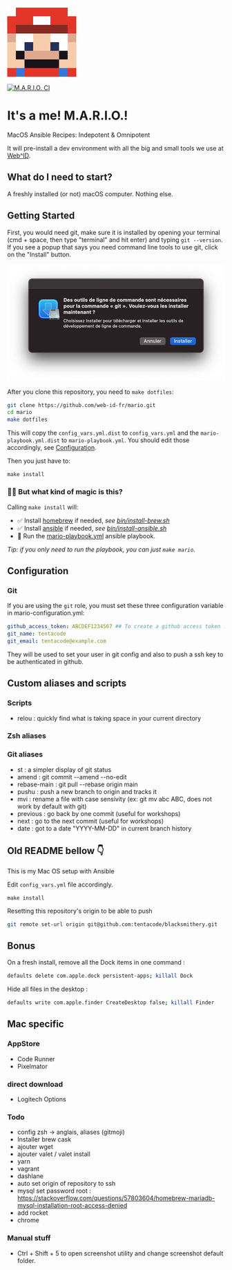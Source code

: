 ![M.A.R.I.O.](./resources/img/mario.png)

[![M.A.R.I.O. CI](https://github.com/web-id-fr/mario/actions/workflows/mario-ci.yml/badge.svg)](https://github.com/web-id-fr/mario/actions/workflows/mario-ci.yml)

# It's a me! M.A.R.I.O.! 

MacOS
Ansible
Recipes:
Indepotent &
Omnipotent

It will pre-install a dev environment with all the big and small tools we use at [Web^ID](https://web-id.fr).

## What do I need to start?

A freshly installed (or not) macOS computer. Nothing else.

## Getting Started

First, you would need git, make sure it is installed by opening your terminal (cmd + space, then type "terminal" and hit enter) and typing `git --version`. If you see a popup that says you need command line tools to use git, click on the "Install" button.

![Popup asking to install command line tools](./resources/img/command_line_tools_prompt_install.png)

After you clone this repository, you need to `make dotfiles`:

```bash
git clone https://github.com/web-id-fr/mario.git
cd mario
make dotfiles
```

This will copy the `config_vars.yml.dist` to `config_vars.yml` and the `mario-playbook.yml.dist` to `mario-playbook.yml`. You should edit those accordingly, see [Configuration](#configuration).

Then you just have to:

```
make install
```

### 🧙‍♀️ But what kind of magic is this?

Calling `make install` will:

* ✅ Install [homebrew](https://brew.sh/) if needed, *see [bin/install-brew.sh](bin/install-brew.sh)*
* ✅ Install [ansible](https://docs.ansible.com/) if needed, *see [bin/install-ansible.sh](bin/install-ansible.sh)*
* 🚀 Run the [mario-playbook.yml](mario-playbook.yml.dist) ansible playbook.

*Tip: if you only need to run the playbook, you can just `make mario`.*

## Configuration

### Git

If you are using the `git` role, you must set these three configuration variable in mario-configuration.yml:

```yml
github_access_token: ABCDEF1234567 ## To create a github access token : https://github.com/settings/tokens
git_name: tentacode
git_email: tentacode@example.com
```

They will be used to set your user in git config and also to push a ssh key to be authenticated in github.

## Custom aliases and scripts

### Scripts

* relou : quickly find what is taking space in your current directory

### Zsh aliases

### Git aliases

* st : a simpler display of git status
* amend : git commit --amend --no-edit
* rebase-main : git pull --rebase origin main
* pushu : push a new branch to origin and tracks it
* mvi : rename a file with case sensivity (ex: git mv abc ABC, does not work by default with git)
* previous : go back by one commit (useful for workshops)
* next : go to the next commit (useful for workshops)
* date : got to a date "YYYY-MM-DD" in current branch history

## Old README bellow 👇

This is my Mac OS setup with Ansible

Edit `config_vars.yml` file accordingly.

```ssh
make install
```

Resetting this repository's origin to be able to push

```bash
git remote set-url origin git@github.com:tentacode/blacksmithery.git
```

## Bonus

On a fresh install, remove all the Dock items in one command :

```bash
defaults delete com.apple.dock persistent-apps; killall Dock
```

Hide all files in the desktop :

```bash
defaults write com.apple.finder CreateDesktop false; killall Finder
```

## Mac specific

### AppStore

* Code Runner
* Pixelmator

### direct download

* Logitech Options

### Todo

* config zsh -> anglais, aliases (gitmoji)
* Installer brew cask
* ajouter wget
* ajouter valet / valet install
* yarn
* vagrant
* dashlane
* auto set origin of repository to ssh
* mysql set password root : https://stackoverflow.com/questions/57803604/homebrew-mariadb-mysql-installation-root-access-denied
* add rocket
* chrome

### Manual stuff

* Ctrl + Shift + 5 to open screenshot utility and change screenshot default folder.

